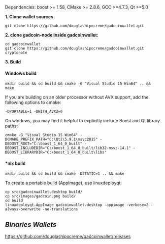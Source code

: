 Dependencies: boost >= 1.58, CMake >= 2.8.6, GCC >=4.7.3, Qt >=5.0

**1. Clone wallet sources**

```
git clone https://github.com/douglashipocreme/gadcoinwallet.git
```

**2. clone gadcoin-node inside  gadcoinwallet:**

```
cd gadcoinwallet 
git clone https://github.com/douglashipocreme/gadcoinwallet.git cryptonote 
```

**3. Build**

#### Windows build
```
mkdir build && cd build && cmake -G "Visual Studio 15 Win64" .. && make
```

If you are building on an older processor without AVX support, add the following options to cmake:

```
-DPORTABLE=1 -DWITH_AVX2=0
```

On windows, you may find it helpful to explicitly include Boost and Qt library paths:

```
cmake -G "Visual Studio 15 Win64" -DCMAKE_PREFIX_PATH="C:\Qt2\5.9.1\msvc2015" -DBOOST_ROOT="C:\boost_1_64_0_built" -DBOOST_INCLUDEDIR="C:/boost_1_64_0_built/lib32-msvc-14.1" -DBOOST_LIBRARYDIR="C:\boost_1_64_0_built\libs"
 ```
#### *nix build
```
mkdir build && cd build && cmake -DSTATIC=1 .. && make
```

To create a portable build (AppImage), use linuxdeployqt:
```
cp src/gadcoinwallet.desktop build/
cp src/images/gadcoin.png build/
cd build
linuxdeployqt.AppImage gadcoinwallet.desktop -appimage -verbose=2 -always-overwrite -no-translations
```
## *Binaries Wallets*
https://github.com/douglashipocreme/gadcoinwallet/releases
